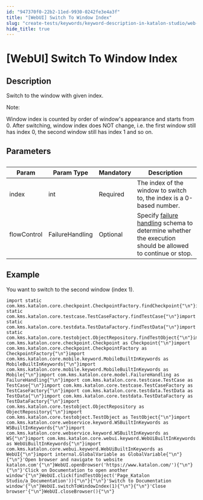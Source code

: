 ```yaml
---
id: "947370f0-22b2-11ed-9930-0242fe3e4a3f"
title: "[WebUI] Switch To Window Index"
slug: "create-tests/keywords/keyword-description-in-katalon-studio/web-ui-keywords/webui-switch-to-window-index"
hide_title: true
---
```


# <a id="id_0" class="anchor_top_offset"/><a id="ariaid-title1" class="anchor_top_offset"/>[WebUI] Switch To Window Index


## <a id="id_0__id_1" class="anchor_top_offset"/>Description  

              
<p xmlns="http://www.w3.org/1999/xhtml" className="p">Switch to the window with given index. </p> 
      
<div xmlns="http://www.w3.org/1999/xhtml" className="note note note_note"><span className="note__title">Note:</span> 
  <p className="p">Window index is counted by order of window's appearance and
    starts from 0. After switching, window index does NOT change, i.e.
    the first window still has index 0, the second window still has
    index 1 and so on.</p>
</div>
      

## <a id="id_0__id_2" class="anchor_top_offset"/>Parameters  

              
<table xmlns="http://www.w3.org/1999/xhtml" className="table anchor_top_offset" id="id_0__7174b017-6d19-4141-9b11-8947a3e48cab"><caption /><thead className="thead"><tr className><th className="entry anchor_top_offset" id="id_0__7174b017-6d19-4141-9b11-8947a3e48cab__entry__1">Param</th><th className="entry anchor_top_offset" id="id_0__7174b017-6d19-4141-9b11-8947a3e48cab__entry__2">Param Type</th><th className="entry anchor_top_offset" id="id_0__7174b017-6d19-4141-9b11-8947a3e48cab__entry__3">Mandatory</th><th className="entry anchor_top_offset" id="id_0__7174b017-6d19-4141-9b11-8947a3e48cab__entry__4">Description</th></tr></thead><tbody className="tbody"><tr className><td className="entry" headers="id_0__7174b017-6d19-4141-9b11-8947a3e48cab__entry__1 id_0__7174b017-6d19-4141-9b11-8947a3e48cab__entry__2 id_0__7174b017-6d19-4141-9b11-8947a3e48cab__entry__3 id_0__7174b017-6d19-4141-9b11-8947a3e48cab__entry__4 ">index</td><td className="entry" headers="id_0__7174b017-6d19-4141-9b11-8947a3e48cab__entry__1 id_0__7174b017-6d19-4141-9b11-8947a3e48cab__entry__2 id_0__7174b017-6d19-4141-9b11-8947a3e48cab__entry__3 id_0__7174b017-6d19-4141-9b11-8947a3e48cab__entry__4 ">int</td><td className="entry" headers="id_0__7174b017-6d19-4141-9b11-8947a3e48cab__entry__1 id_0__7174b017-6d19-4141-9b11-8947a3e48cab__entry__2 id_0__7174b017-6d19-4141-9b11-8947a3e48cab__entry__3 id_0__7174b017-6d19-4141-9b11-8947a3e48cab__entry__4 ">Required</td><td className="entry" headers="id_0__7174b017-6d19-4141-9b11-8947a3e48cab__entry__1 id_0__7174b017-6d19-4141-9b11-8947a3e48cab__entry__2 id_0__7174b017-6d19-4141-9b11-8947a3e48cab__entry__3 id_0__7174b017-6d19-4141-9b11-8947a3e48cab__entry__4 ">The index of the window to switch to, the index is a 0-based         number.</td></tr><tr className><td className="entry" headers="id_0__7174b017-6d19-4141-9b11-8947a3e48cab__entry__1 id_0__7174b017-6d19-4141-9b11-8947a3e48cab__entry__2 id_0__7174b017-6d19-4141-9b11-8947a3e48cab__entry__3 id_0__7174b017-6d19-4141-9b11-8947a3e48cab__entry__4 ">flowControl</td><td className="entry" headers="id_0__7174b017-6d19-4141-9b11-8947a3e48cab__entry__1 id_0__7174b017-6d19-4141-9b11-8947a3e48cab__entry__2 id_0__7174b017-6d19-4141-9b11-8947a3e48cab__entry__3 id_0__7174b017-6d19-4141-9b11-8947a3e48cab__entry__4 ">FailureHandling</td><td className="entry" headers="id_0__7174b017-6d19-4141-9b11-8947a3e48cab__entry__1 id_0__7174b017-6d19-4141-9b11-8947a3e48cab__entry__2 id_0__7174b017-6d19-4141-9b11-8947a3e48cab__entry__3 id_0__7174b017-6d19-4141-9b11-8947a3e48cab__entry__4 ">Optional</td><td className="entry" headers="id_0__7174b017-6d19-4141-9b11-8947a3e48cab__entry__1 id_0__7174b017-6d19-4141-9b11-8947a3e48cab__entry__2 id_0__7174b017-6d19-4141-9b11-8947a3e48cab__entry__3 id_0__7174b017-6d19-4141-9b11-8947a3e48cab__entry__4 ">Specify <a className="xref" href="/docs/maintain/configure-failure-handling-settings-in-katalon-studio">failure handling</a> schema to         determine whether the execution should be allowed to continue or         stop.</td></tr></tbody></table> 
      

## <a id="id_0__id_3" class="anchor_top_offset"/>Example 

              
<p xmlns="http://www.w3.org/1999/xhtml" className="p">You want to switch to the second window (index 1).</p> 
              
<pre xmlns="http://www.w3.org/1999/xhtml" className="pre codeblock"><code>import static com.kms.katalon.core.checkpoint.CheckpointFactory.findCheckpoint{"\n"}import static com.kms.katalon.core.testcase.TestCaseFactory.findTestCase{"\n"}import static com.kms.katalon.core.testdata.TestDataFactory.findTestData{"\n"}import static com.kms.katalon.core.testobject.ObjectRepository.findTestObject{"\n"}import com.kms.katalon.core.checkpoint.Checkpoint as Checkpoint{"\n"}import com.kms.katalon.core.checkpoint.CheckpointFactory as CheckpointFactory{"\n"}import com.kms.katalon.core.mobile.keyword.MobileBuiltInKeywords as MobileBuiltInKeywords{"\n"}import com.kms.katalon.core.mobile.keyword.MobileBuiltInKeywords as Mobile{"\n"}import com.kms.katalon.core.model.FailureHandling as FailureHandling{"\n"}import com.kms.katalon.core.testcase.TestCase as TestCase{"\n"}import com.kms.katalon.core.testcase.TestCaseFactory as TestCaseFactory{"\n"}import com.kms.katalon.core.testdata.TestData as TestData{"\n"}import com.kms.katalon.core.testdata.TestDataFactory as TestDataFactory{"\n"}import com.kms.katalon.core.testobject.ObjectRepository as ObjectRepository{"\n"}import com.kms.katalon.core.testobject.TestObject as TestObject{"\n"}import com.kms.katalon.core.webservice.keyword.WSBuiltInKeywords as WSBuiltInKeywords{"\n"}import com.kms.katalon.core.webservice.keyword.WSBuiltInKeywords as WS{"\n"}import com.kms.katalon.core.webui.keyword.WebUiBuiltInKeywords as WebUiBuiltInKeywords{"\n"}import com.kms.katalon.core.webui.keyword.WebUiBuiltInKeywords as WebUI{"\n"}import internal.GlobalVariable as GlobalVariable{"\n"}{"\n"}'Open browser and navigate to website katalon.com'{"\n"}WebUI.openBrowser('https://www.katalon.com/'){"\n"}{"\n"}'Click on Documentation to open another window'{"\n"}WebUI.click(findTestObject('Page_Katalon Studio/a_Documentation')){"\n"}{"\n"}'Switch to Documentation window'{"\n"}WebUI.switchToWindowIndex(1){"\n"}{"\n"}'Close browser'{"\n"}WebUI.closeBrowser(){"\n"}</code></pre> 
            
